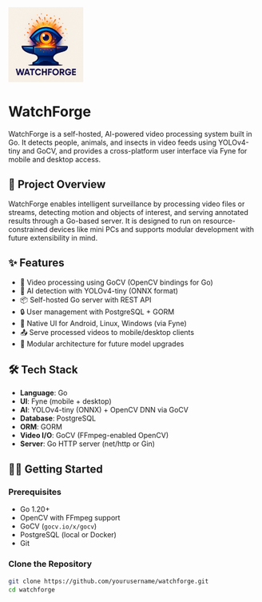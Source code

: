 <p align="left">
  <img src="logo.jpeg" alt="WatchForge Logo" width="150"/>
</p>

# WatchForge

WatchForge is a self-hosted, AI-powered video processing system built in Go. It detects people, animals, and insects in video feeds using YOLOv4-tiny and GoCV, and provides a cross-platform user interface via Fyne for mobile and desktop access.

## 🚀 Project Overview

WatchForge enables intelligent surveillance by processing video files or streams, detecting motion and objects of interest, and serving annotated results through a Go-based server. It is designed to run on resource-constrained devices like mini PCs and supports modular development with future extensibility in mind.

## ✨ Features

- 🎥 Video processing using GoCV (OpenCV bindings for Go)
- 🧠 AI detection with YOLOv4-tiny (ONNX format)
- 📦 Self-hosted Go server with REST API
- 🔒 User management with PostgreSQL + GORM
- 📱 Native UI for Android, Linux, Windows (via Fyne)
- 📤 Serve processed videos to mobile/desktop clients
- 🔄 Modular architecture for future model upgrades

## 🛠️ Tech Stack

- **Language**: Go
- **UI**: Fyne (mobile + desktop)
- **AI**: YOLOv4-tiny (ONNX) + OpenCV DNN via GoCV
- **Database**: PostgreSQL
- **ORM**: GORM
- **Video I/O**: GoCV (FFmpeg-enabled OpenCV)
- **Server**: Go HTTP server (net/http or Gin)

## 👨‍💻 Getting Started

### Prerequisites

- Go 1.20+
- OpenCV with FFmpeg support
- GoCV (`gocv.io/x/gocv`)
- PostgreSQL (local or Docker)
- Git

### Clone the Repository

```bash
git clone https://github.com/yourusername/watchforge.git
cd watchforge
